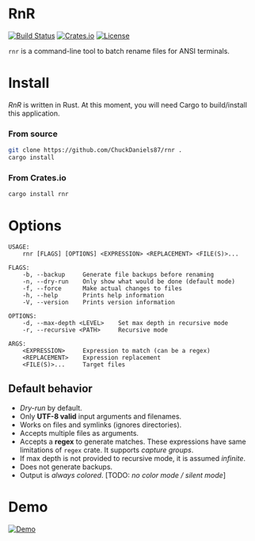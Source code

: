 # RnR
[![Build Status](https://travis-ci.org/ChuckDaniels87/rnr.svg?branch=master)](https://travis-ci.org/ChuckDaniels87/rnr) [![Crates.io](https://img.shields.io/crates/v/rnr.svg)](https://crates.io/crates/rnr)
[![License](https://img.shields.io/crates/l/rnr.svg)](https://github.com/ChuckDaniels87/rnr/blob/master/LICENSE)

`rnr` is a command-line tool to batch rename files for ANSI terminals.

# Install
*RnR* is written in Rust. At this moment, you will need Cargo to
build/install this application.

### From source
```sh
git clone https://github.com/ChuckDaniels87/rnr .
cargo install
```
### From Crates.io
```sh
cargo install rnr
```

# Options
```
USAGE:
    rnr [FLAGS] [OPTIONS] <EXPRESSION> <REPLACEMENT> <FILE(S)>...

FLAGS:
    -b, --backup     Generate file backups before renaming
    -n, --dry-run    Only show what would be done (default mode)
    -f, --force      Make actual changes to files
    -h, --help       Prints help information
    -V, --version    Prints version information

OPTIONS:
    -d, --max-depth <LEVEL>    Set max depth in recursive mode
    -r, --recursive <PATH>     Recursive mode

ARGS:
    <EXPRESSION>     Expression to match (can be a regex)
    <REPLACEMENT>    Expression replacement
    <FILE(S)>...     Target files

```

## Default behavior
* *Dry-run* by default.
* Only **UTF-8 valid** input arguments and filenames.
* Works on files and symlinks (ignores directories).
* Accepts multiple files as arguments.
* Accepts a **regex** to generate matches. These expressions have same
  limitations of `regex` crate. It supports *capture groups*.
* If max depth is not provided to recursive mode, it is assumed *infinite*.
* Does not generate backups.
* Output is *always colored*. [TODO: *no color mode / silent mode*]

# Demo
[![Demo](https://cdn.rawgit.com/ChuckDaniels87/b0607fdaa44c6201cde398b6a9e23e4e/raw/59d43365d15c55d9c259edd29292609c06de21f7/rnr-demo.svg)](https://cdn.rawgit.com/ChuckDaniels87/b0607fdaa44c6201cde398b6a9e23e4e/raw/f29d84760f4225dce74bf81052180e12a287b892/rnr-demo.svg)
